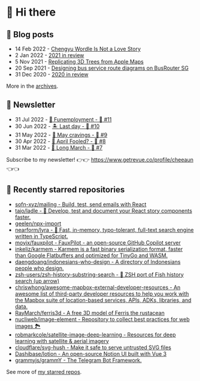 # 👋 Hi there

## 📝 Blog posts

<!-- feed start -->
- 14 Feb 2022 - [Chengyu Wordle Is Not a Love Story](https://cheeaun.com/blog/2022/02/chengyu-wordle-is-not-a-love-story/)
- 2 Jan 2022 - [2021 in review](https://cheeaun.com/blog/2022/01/2021-in-review/)
- 5 Nov 2021 - [Replicating 3D Trees from Apple Maps](https://cheeaun.com/blog/2021/11/replicating-3d-trees-apple-maps/)
- 20 Sep 2021 - [Designing bus service route diagrams on BusRouter SG](https://cheeaun.com/blog/2021/09/bus-service-route-diagrams-busrouter-sg/)
- 31 Dec 2020 - [2020 in review](https://cheeaun.com/blog/2020/12/2020-in-review/)
<!-- feed end -->

More in the [archives](https://cheeaun.com/blog/archives/).

## 📰 Newsletter

<!-- newsletter start -->
- 31 Jul 2022 - [🕺 Funemployment - 🥫 #11](https://www.getrevue.co/profile/cheeaun/issues/funemployment-11-1247643)
- 30 Jun 2022 - [🏝️ Last day - 🥫 #10](https://www.getrevue.co/profile/cheeaun/issues/last-day-10-1202564)
- 31 May 2022 - [🍜 May cravings - 🥫 #9](https://www.getrevue.co/profile/cheeaun/issues/may-cravings-9-1158473)
- 30 Apr 2022 - [🤔 April Fooled? - 🥫 #8](https://www.getrevue.co/profile/cheeaun/issues/april-fooled-8-1112032)
- 31 Mar 2022 - [🚶 Long March - 🥫 #7](https://www.getrevue.co/profile/cheeaun/issues/long-march-7-1061697)
<!-- newsletter end -->

Subscribe to my newsletter! 👉👉 https://www.getrevue.co/profile/cheeaun 👈👈

## 🌟 Recently starred repositories

<!-- starred repos start -->
- [sofn-xyz/mailing - Build, test, send emails with React](https://github.com/sofn-xyz/mailing)
- [tajo/ladle - 🥄 Develop, test and document your React story components faster.](https://github.com/tajo/ladle)
- [geelen/npx-import](https://github.com/geelen/npx-import)
- [nearform/lyra - 🌌  Fast, in-memory, typo-tolerant, full-text search engine written in TypeScript.](https://github.com/nearform/lyra)
- [moyix/fauxpilot - FauxPilot - an open-source GitHub Copilot server](https://github.com/moyix/fauxpilot)
- [inkeliz/karmem - Karmem is a fast binary serialization format, faster than Google Flatbuffers and optimized for TinyGo and WASM.](https://github.com/inkeliz/karmem)
- [daengdoang/indonesians-who-design - A directory of Indonesians people who design.](https://github.com/daengdoang/indonesians-who-design)
- [zsh-users/zsh-history-substring-search - 🐠 ZSH port of Fish history search (up arrow)](https://github.com/zsh-users/zsh-history-substring-search)
- [chriswhong/awesome-mapbox-external-developer-resources - An awesome list of third-party developer resources to help you work with the Mapbox suite of location-based services, APIs, ADKs, libraries, and data.](https://github.com/chriswhong/awesome-mapbox-external-developer-resources)
- [RayMarch/ferris3d - A free 3D model of Ferris the rustacean](https://github.com/RayMarch/ferris3d)
- [nucliweb/image-element - Repository to collect best practices for web images 🏞](https://github.com/nucliweb/image-element)
- [robmarkcole/satellite-image-deep-learning -  Resources for deep learning with satellite & aerial imagery](https://github.com/robmarkcole/satellite-image-deep-learning)
- [cloudflare/svg-hush - Make it safe to serve untrusted SVG files](https://github.com/cloudflare/svg-hush)
- [Dashibase/lotion - An open-source Notion UI built with Vue 3 ](https://github.com/Dashibase/lotion)
- [grammyjs/grammY - The Telegram Bot Framework.](https://github.com/grammyjs/grammY)
<!-- starred repos end -->

See more of [my starred repos](https://github.com/stars/cheeaun/).